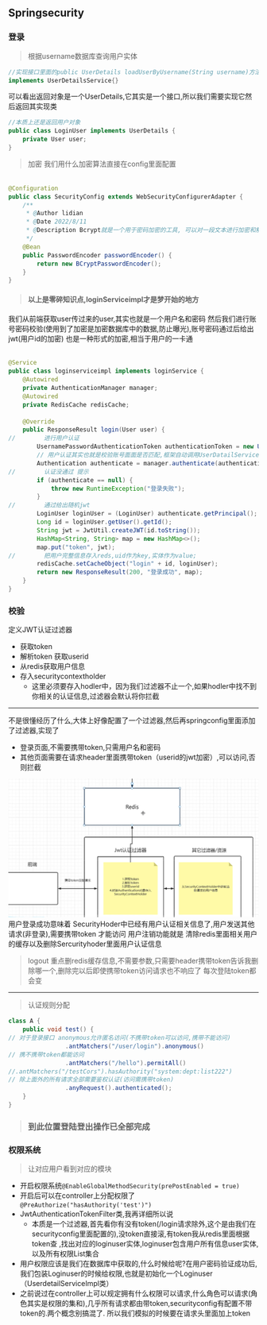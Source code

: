 ## Springsecurity

### 登录

> 根据username数据库查询用户实体

```java
//实现接口里面的public UserDetails loadUserByUsername(String username)方法
implements UserDetailsService{}
```

可以看出返回对象是一个UserDetails,它其实是一个接口,所以我们需要实现它然后返回其实现类

```java
//本质上还是返回用户对象
public class LoginUser implements UserDetails {
    private User user;
}
```

> 加密 我们用什么加密算法直接在config里面配置

```java

@Configuration
public class SecurityConfig extends WebSecurityConfigurerAdapter {
    /**
     * @Author lidian
     * @Date 2022/8/11
     * @Description Bcrypt就是一个用于密码加密的工具, 可以对一段文本进行加密和解密
     */
    @Bean
    public PasswordEncoder passwordEncoder() {
        return new BCryptPasswordEncoder();
    }
}
```

> #### 以上是零碎知识点,loginServiceimpl才是梦开始的地方
我们从前端获取user传过来的user,其实也就是一个用户名和密码 然后我们进行账号密码校验(使用到了加密是加密数据库中的数据,防止曝光),账号密码通过后给出jwt(用户id的加密) 也是一种形式的加密,相当于用户的一卡通

```java

@Service
public class loginserviceimpl implements loginService {
    @Autowired
    private AuthenticationManager manager;
    @Autowired
    private RedisCache redisCache;

    @Override
    public ResponseResult login(User user) {
//        进行用户认证
        UsernamePasswordAuthenticationToken authenticationToken = new UsernamePasswordAuthenticationToken(user.getUserName(), user.getPassword());
        // 用户认证其实也就是校验账号面面是否匹配,框架自动调用UserDatailServiceImpl里面的实现
        Authentication authenticate = manager.authenticate(authenticationToken);
//        认证没通过 提示
        if (authenticate == null) {
            throw new RuntimeException("登录失败");
        }
//        通过给出随机jwt
        LoginUser loginUser = (LoginUser) authenticate.getPrincipal();
        Long id = loginUser.getUser().getId();
        String jwt = JwtUtil.createJWT(id.toString());
        HashMap<String, String> map = new HashMap<>();
        map.put("token", jwt);
//        把用户完整信息存入reds,uid作为key,实体作为value;
        redisCache.setCacheObject("login" + id, loginUser);
        return new ResponseResult(200, "登录成功", map);
    }
}
```

### 校验

定义JWT认证过滤器

* 获取token
* 解析token 获取userid
* 从redis获取用户信息
* 存入securitycontextholder
    * 这里必须要存入hodler中，因为我们过滤器不止一个,如果hodler中找不到你相关的认证信息,过滤器会默认将你拦截

---
不是很懂经历了什么,大体上好像配置了一个过滤器,然后再springconfig里面添加了过滤器,实现了

- 登录页面,不需要携带token,只需用户名和密码
- 其他页面需要在请求header里面携带token（userid的jwt加密）,可以访问,否则拦截

![](img/auth.png)
用户登录成功意味着 SecurityHoder中已经有用户认证相关信息了,用户发送其他请求(非登录),需要携带token 才能访问 用户注销功能就是 清除redis里面相关用户的缓存以及删除Sercurityhoder里面用户认证信息
> logout 重点删redis缓存信息,不需要参数,只需要header携带token告诉我删除哪一个,删除完以后即使携带token访问请求也不响应了
> 每次登陆token都会变
---
> 认证规则分配

```java
class A {
    public void test() {
// 对于登录接口 anonymous允许匿名访问(不携带token可以访问,携带不能访问)
                .antMatchers("/user/login").anonymous()
// 携不携带token都能访问
                .antMatchers("/hello").permitAll()
//.antMatchers("/testCors").hasAuthority("system:dept:list222")
// 除上面外的所有请求全部需要鉴权认证(访问需携带token)
                .anyRequest().authenticated();
    }
}

```

> ### 到此位置登陆登出操作已全部完成

### 权限系统

> 让对应用户看到对应的模块

- 开启权限系统`@EnableGlobalMethodSecurity(prePostEnabled = true)`
- 开启后可以在controller上分配权限了`@PreAuthorize("hasAuthority('test')")`
- JwtAuthenticationTokenFilter类,我再详细所以说
    - 本质是一个过滤器,首先看你有没有token(/login请求除外,这个是由我们在securityconfig里面配置的),没token直接滚,有token我从redis里面根据token查
      ,找出对应的loginuser实体,loginuser包含用户所有信息user实体,以及所有权限List集合
- 用户权限应该是我们在数据库中获取的,什么时候给呢?在用户密码验证成功后,我们包装Loginuser的时候给权限,也就是初始化一个Loginuser（UserdetailServiceImpl类）
- 之前说过在controller上可以规定拥有什么权限可以请求,什么角色可以请求(角色其实是权限的集和),几乎所有请求都由带token,securityconfig有配置不带
token的.两个概念别搞混了. 所以我们模拟的时候要在请求头里面加上token